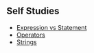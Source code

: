 ## Self Studies

- [Expression vs Statement](https://www.baeldung.com/cs/expression-vs-statement)
- [Operators](https://www.w3schools.com/java/java_operators.asp)
- [Strings](https://www.w3schools.com/java/java_strings.asp)